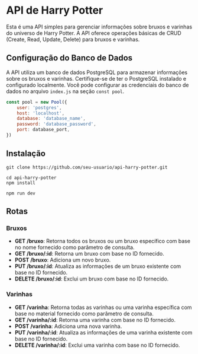 # API de Harry Potter

Esta é uma API simples para gerenciar informações sobre bruxos e varinhas do universo de Harry Potter. A API oferece operações básicas de CRUD (Create, Read, Update, Delete) para bruxos e varinhas.

## Configuração do Banco de Dados

A API utiliza um banco de dados PostgreSQL para armazenar informações sobre os bruxos e varinhas. Certifique-se de ter o PostgreSQL instalado e configurado localmente. Você pode configurar as credenciais do banco de dados no arquivo `index.js` na seção `const pool`.

```javascript
const pool = new Pool({
    user: 'postgres',
    host: 'localhost',
    database: 'database_name',
    password: 'database_password',
    port: database_port,
})
```

## Instalação
```
git clone https://github.com/seu-usuario/api-harry-potter.git
```

```
cd api-harry-potter
npm install
```

```
npm run dev
```

## Rotas

### Bruxos

- **GET /bruxo**: Retorna todos os bruxos ou um bruxo específico com base no nome fornecido como parâmetro de consulta.
- **GET /bruxo/:id**: Retorna um bruxo com base no ID fornecido.
- **POST /bruxo**: Adiciona um novo bruxo.
- **PUT /bruxo/:id**: Atualiza as informações de um bruxo existente com base no ID fornecido.
- **DELETE /bruxo/:id**: Exclui um bruxo com base no ID fornecido.

### Varinhas

- **GET /varinha**: Retorna todas as varinhas ou uma varinha específica com base no material fornecido como parâmetro de consulta.
- **GET /varinha/:id**: Retorna uma varinha com base no ID fornecido.
- **POST /varinha**: Adiciona uma nova varinha.
- **PUT /varinha/:id**: Atualiza as informações de uma varinha existente com base no ID fornecido.
- **DELETE /varinha/:id**: Exclui uma varinha com base no ID fornecido.

